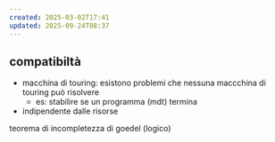 ```yaml
---
created: 2025-03-02T17:41
updated: 2025-09-24T08:37
---
```

## compatibiltà
- macchina di touring: esistono problemi che nessuna maccchina di touring può risolvere
	- es: stabilire se un programma (mdt) termina
- indipendente dalle risorse

teorema di incompletezza di goedel (logico)